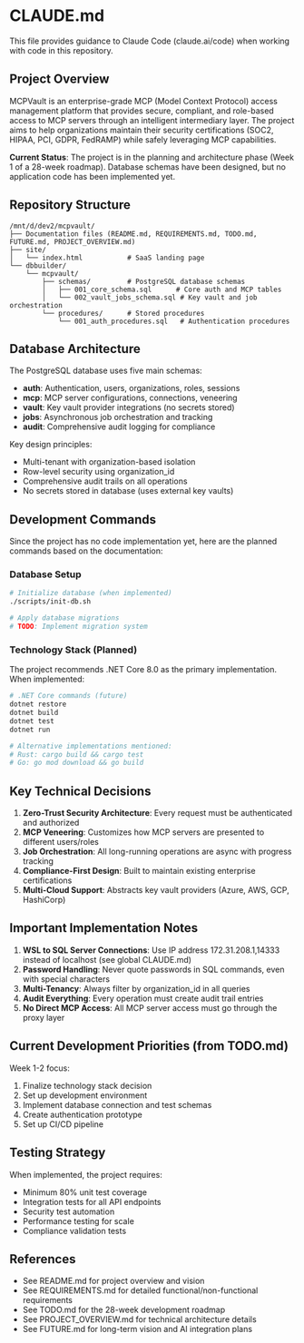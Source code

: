 # CLAUDE.md

This file provides guidance to Claude Code (claude.ai/code) when working with code in this repository.

## Project Overview

MCPVault is an enterprise-grade MCP (Model Context Protocol) access management platform that provides secure, compliant, and role-based access to MCP servers through an intelligent intermediary layer. The project aims to help organizations maintain their security certifications (SOC2, HIPAA, PCI, GDPR, FedRAMP) while safely leveraging MCP capabilities.

**Current Status**: The project is in the planning and architecture phase (Week 1 of a 28-week roadmap). Database schemas have been designed, but no application code has been implemented yet.

## Repository Structure

```
/mnt/d/dev2/mcpvault/
├── Documentation files (README.md, REQUIREMENTS.md, TODO.md, FUTURE.md, PROJECT_OVERVIEW.md)
├── site/
│   └── index.html           # SaaS landing page
└── dbbuilder/
    └── mcpvault/
        ├── schemas/         # PostgreSQL database schemas
        │   ├── 001_core_schema.sql      # Core auth and MCP tables
        │   └── 002_vault_jobs_schema.sql # Key vault and job orchestration
        └── procedures/      # Stored procedures
            └── 001_auth_procedures.sql   # Authentication procedures
```

## Database Architecture

The PostgreSQL database uses five main schemas:
- **auth**: Authentication, users, organizations, roles, sessions
- **mcp**: MCP server configurations, connections, veneering
- **vault**: Key vault provider integrations (no secrets stored)
- **jobs**: Asynchronous job orchestration and tracking
- **audit**: Comprehensive audit logging for compliance

Key design principles:
- Multi-tenant with organization-based isolation
- Row-level security using organization_id
- Comprehensive audit trails on all operations
- No secrets stored in database (uses external key vaults)

## Development Commands

Since the project has no code implementation yet, here are the planned commands based on the documentation:

### Database Setup
```bash
# Initialize database (when implemented)
./scripts/init-db.sh

# Apply database migrations
# TODO: Implement migration system
```

### Technology Stack (Planned)
The project recommends .NET Core 8.0 as the primary implementation. When implemented:
```bash
# .NET Core commands (future)
dotnet restore
dotnet build
dotnet test
dotnet run

# Alternative implementations mentioned:
# Rust: cargo build && cargo test
# Go: go mod download && go build
```

## Key Technical Decisions

1. **Zero-Trust Security Architecture**: Every request must be authenticated and authorized
2. **MCP Veneering**: Customizes how MCP servers are presented to different users/roles
3. **Job Orchestration**: All long-running operations are async with progress tracking
4. **Compliance-First Design**: Built to maintain existing enterprise certifications
5. **Multi-Cloud Support**: Abstracts key vault providers (Azure, AWS, GCP, HashiCorp)

## Important Implementation Notes

1. **WSL to SQL Server Connections**: Use IP address 172.31.208.1,14333 instead of localhost (see global CLAUDE.md)
2. **Password Handling**: Never quote passwords in SQL commands, even with special characters
3. **Multi-Tenancy**: Always filter by organization_id in all queries
4. **Audit Everything**: Every operation must create audit trail entries
5. **No Direct MCP Access**: All MCP server access must go through the proxy layer

## Current Development Priorities (from TODO.md)

Week 1-2 focus:
1. Finalize technology stack decision
2. Set up development environment
3. Implement database connection and test schemas
4. Create authentication prototype
5. Set up CI/CD pipeline

## Testing Strategy

When implemented, the project requires:
- Minimum 80% unit test coverage
- Integration tests for all API endpoints
- Security test automation
- Performance testing for scale
- Compliance validation tests

## References

- See README.md for project overview and vision
- See REQUIREMENTS.md for detailed functional/non-functional requirements
- See TODO.md for the 28-week development roadmap
- See PROJECT_OVERVIEW.md for technical architecture details
- See FUTURE.md for long-term vision and AI integration plans